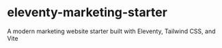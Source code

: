 # eleventy-marketing-starter
A modern marketing website starter built with Eleventy, Tailwind CSS, and Vite
